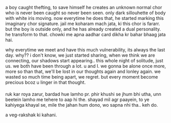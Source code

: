 a boy caught thefting, to save himself he creates an unknown normal chor who is never been caught so never been seen. only dark sillouhette of body with white iris moving.
now everytime he does that, he started marking this imaginary chor signature.
jail me koharam mach jata, ki this chor is fararr. but the boy is outside only, and he has already created a dual personality. he transform to that. chowki me apna aadhar card dikha kr bahar bhaag jata hai.







why everytime we meet and have this much vulnerability, its always the last day. why??
i don't know, we just started sharing, when we think we are connecting, our shadows start appearing..
this whole night of solitude, just us.
we both have been through a lot. u and I.
we gonna be alone once more, more so than that, we'll be lost in our thoughts again and lonley again.
we wasted so much time being apart, we regret.
but every moment become precious bcoz u linger in that thought.

####
ruk kar roya zarur,
bardad hue lamho pr.
phir khushi se jhum bhi utha,
unn beetein lamho me tehere to aap hi the.
shayad mil agr paayein,
to ye kahiyega khayal se,
mile the jahan hum dono,
wo sapna nhi tha.. keh do.



a veg-rakshak ki kahani.

